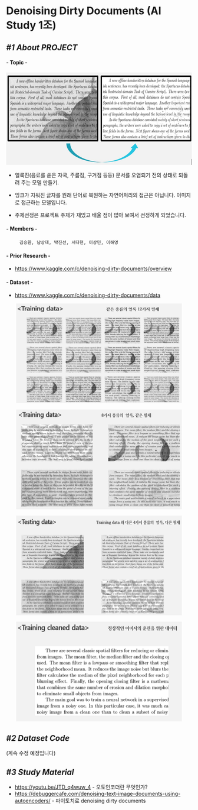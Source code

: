 Denoising Dirty Documents (AI Study 1조)
=================================================

## *#1 About PROJECT*
#### - __Topic__ -
<p align="center"><img src="/img/topic.JPG" height="250px" width="700px"></p>

 - 얼룩진(음료를 쏟은 자국, 주름짐, 구겨짐 등등) 문서를 오염되기 전의 상태로 되돌려 주는 모델 만들기.
        
 - 잉크가 지워진 글자를 원래 단어로 복원하는 자연어처리의 접근은 아닙니다. 이미지로 접근하는 모델입니다.
         
 - 주제선정은 프로젝트 주제가 재밌고 배울 점이 많아 보여서 선정하게 되었습니다. 

#### - __Members__ -   
         김승환, 남상대, 박진선, 서다현, 이상민, 이해영

#### - __Prior Research__ -
 - https://www.kaggle.com/c/denoising-dirty-documents/overview

#### - __Dataset__ -
- https://www.kaggle.com/c/denoising-dirty-documents/data

<p align="center"><img src="/img/Dataset1.JPG" height="270px" width="450px"></p>
<p align="center"><img src="/img/Dataset2.JPG" height="270px" width="450px"></p>
<p align="center"><img src="/img/Dataset3.JPG" height="270px" width="450px"></p>
<p align="center"><img src="/img/Dataset4.JPG" height="270px" width="450px"></p>
 
## *#2 Dataset Code*

(계속 수정 예정입니다)

## *#3 Study Material*
- https://youtu.be/JTD_q4wuw_4 - 오토인코더란 무엇인가?
- https://debuggercafe.com/denoising-text-image-documents-using-autoencoders/ - 파이토치로 denoising dirty documents
